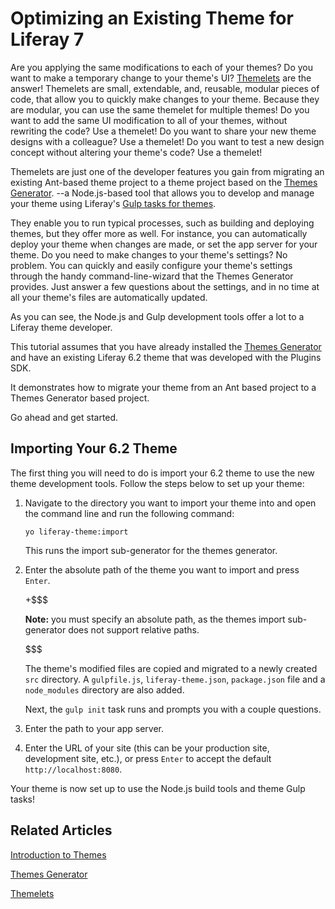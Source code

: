 # Optimizing an Existing Theme for Liferay 7 [](id=migrating-a-6-2-theme-to-liferay-7)

Are you applying the same modifications to each of your themes? Do you want to 
make a temporary change to your theme's UI? [Themelets](/develop/tutorials/-/knowledge_base/7-0/themelets) 
are the answer! Themelets are small, extendable, and, reusable, modular pieces 
of code, that allow you to quickly make changes to your theme. Because they are 
modular, you can use the same themelet for multiple themes! Do you want to add 
the same UI modification to all of your themes, without rewriting the code? Use 
a themelet! Do you want to share your new theme designs with a colleague? Use a 
themelet! Do you want to test a new design concept without altering your 
theme's code? Use a themelet!

Themelets are just one of the developer features you gain from migrating an
existing Ant-based theme project to a theme project based on the [Themes Generator](/develop/tutorials/-/knowledge_base/7-0/themes-generator).
--a Node.js-based tool that allows you to develop and manage your theme using
Liferay's [Gulp tasks for themes](/develop/reference/-/knowledge_base/7-0/theme-gulp-tasks).

They enable you to run typical processes, such as building and deploying themes,
but they offer more as well. For instance, you can automatically deploy your 
theme when changes are made, or set the app server for your theme. Do you need 
to make changes to your theme's settings? No problem. You can quickly and easily 
configure your theme's settings through the handy command-line-wizard that the
Themes Generator provides. Just answer a few questions about the settings, and
in no time at all your theme's files are automatically updated.

As you can see, the Node.js and Gulp development tools offer a lot to a Liferay theme 
developer.

This tutorial assumes that you have already installed the [Themes Generator](/develop/tutorials/-/knowledge_base/7-0/themes-generator)
and have an existing Liferay 6.2 theme that was developed with the Plugins SDK.

It demonstrates how to migrate your theme from an Ant based project
to a Themes Generator based project.

Go ahead and get started.

## Importing Your 6.2 Theme [](id=importing-your-6-2-theme)

The first thing you will need to do is import your 6.2 theme to use the new
theme development tools. Follow the steps below to set up your theme:

1.  Navigate to the directory you want to import your theme into and open the
    command line and run the following command:

        yo liferay-theme:import

    This runs the import sub-generator for the themes generator.

2.  Enter the absolute path of the theme you want to import and press `Enter`.

    +$$$

    **Note:** you must specify an absolute path, as the themes import
    sub-generator does not support relative paths.

    $$$

    The theme's modified files are copied and migrated to a newly created 
    `src` directory. A `gulpfile.js`, `liferay-theme.json`, `package.json` file 
    and a `node_modules` directory are also added.

    Next, the `gulp init` task runs and prompts you with a couple questions.

3.  Enter the path to your app server.

4.  Enter the URL of your site (this can be your production site, development
    site, etc.), or press `Enter` to accept the default `http://localhost:8080`.

Your theme is now set up to use the Node.js build tools and theme Gulp tasks!

## Related Articles [](id=related-articles)

[Introduction to Themes](/develop/tutorials/-/knowledge_base/7-0/introduction-to-themes)

[Themes Generator](/develop/tutorials/-/knowledge_base/7-0/themes-generator)

[Themelets](/develop/tutorials/-/knowledge_base/7-0/themelets)

